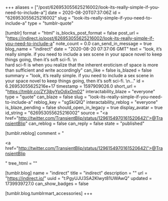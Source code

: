 +++
aliases = ["/post/626953055625216002/look-its-really-simple-if-you-need-to-include-a"]
date = 2020-08-20T07:37:06Z
id = "626953055625216002"
slug = "look-its-really-simple-if-you-need-to-include-a"
type = "tumblr-quote"

[tumblr]
format = "html"
is_blocks_post_format = false
post_url = "https://indirect.io/post/626953055625216002/look-its-really-simple-if-you-need-to-include-a"
note_count = 0.0
can_send_in_message = true
blog_name = "indirect"
date = "2020-08-20 07:37:06 GMT"
text = "look, it&rsquo;s really simple. if you need to include a sex scene in your space novel to keep things going, then it&rsquo;s soft sci-fi. \n<br/>hard sci-fi is when you realize that the inherent eroticism of space is more than sufficient and write accordingly"
can_like = false
is_blazed = false
summary = "look, it’s really simple. if you need to include a sex scene in your space novel to keep things going, then it’s soft sci-fi. \n..."
id = 6.26953055625216e+17
timestamp = 1597909026.0
short_url = "https://tmblr.co/ZY3jbyYpOdjxOm02"
interactability_blaze = "everyone"
type = "quote"
can_blaze = false
slug = "look-its-really-simple-if-you-need-to-include-a"
reblog_key = "sgSkiQIQ"
interactability_reblog = "everyone"
is_blaze_pending = false
should_open_in_legacy = true
display_avatar = true
id_string = "626953055625216002"
source = "<a href=\"http://twitter.com/TransientBlip/status/1296154970161520642\">@TransientBlip</a>"
can_reblog = false
can_reply = false
state = "published"

[tumblr.reblog]
comment = "<p><a href=\"http://twitter.com/TransientBlip/status/1296154970161520642\">@TransientBlip</a></p>"
tree_html = ""

[tumblr.blog]
name = "indirect"
title = "indirect"
description = ""
url = "https://indirect.io/"
uuid = "t:PgyUJU3SA2Klwyt81UWAwQ"
updated = 1739939727.0
can_show_badges = false

[tumblr.blog.tumblrmart_accessories]
+++
